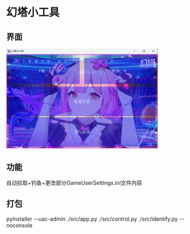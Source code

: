 # 幻塔小工具 
## 界面 
<img src="https://github.com/Mommm233/Fantasy-Tower-Tools/blob/main/img/ui.png" width="400px">

## 功能 
自动拾取+钓鱼+更改部分GameUserSettings.ini文件内容
## 打包 
pyinstaller --uac-admin ./src/app.py ./src/control.py ./src/identify.py --noconsole

